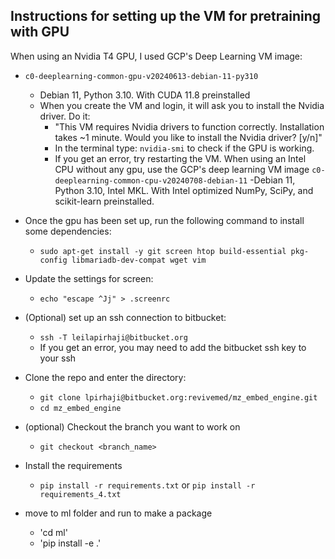 


## Instructions for setting up the VM for pretraining with GPU

When using an Nvidia T4 GPU, I used GCP's Deep Learning VM image:
- `c0-deeplearning-common-gpu-v20240613-debian-11-py310`
    -  Debian 11, Python 3.10. With CUDA 11.8 preinstalled
    - When you create the VM and login, it will ask you to install the Nvidia driver. Do it:
        - "This VM requires Nvidia drivers to function correctly.   Installation takes ~1 minute.
        Would you like to install the Nvidia driver? [y/n]"
        - In the terminal type: `nvidia-smi` to check if the GPU is working.
        - If you get an error, try restarting the VM.
When using an Intel CPU without any gpu, use the GCP's deep learning VM image
    `c0-deeplearning-common-cpu-v20240708-debian-11`
    -Debian 11, Python 3.10, Intel MKL. With Intel optimized NumPy, SciPy, and scikit-learn preinstalled.

- Once the gpu has been set up, run the following command to install some dependencies:
    - `sudo apt-get install -y git screen htop build-essential pkg-config libmariadb-dev-compat wget vim`
- Update the settings for screen:
    - `echo "escape ^Jj" > .screenrc`
- (Optional) set up an ssh connection to bitbucket:
    - `ssh -T leilapirhaji@bitbucket.org`
    - If you get an error, you may need to add the bitbucket ssh key to your ssh
- Clone the repo and enter the directory:
    - `git clone lpirhaji@bitbucket.org:revivemed/mz_embed_engine.git`
    - `cd mz_embed_engine`
- (optional) Checkout the branch you want to work on
    - `git checkout <branch_name>`
- Install the requirements
    - `pip install -r requirements.txt` or `pip install -r requirements_4.txt`
- move to ml folder and run to make a package
    - 'cd ml'
    - 'pip install -e .'

